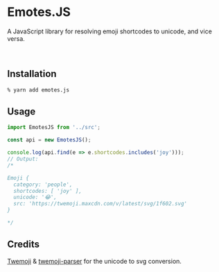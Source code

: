 # Emotes.JS
A JavaScript library for resolving emoji shortcodes to unicode, and vice versa.

<br>

## Installation
```bash
% yarn add emotes.js
```

## Usage

```ts
import EmotesJS from '../src';

const api = new EmotesJS();

console.log(api.find(e => e.shortcodes.includes('joy')));
// Output:
/*

Emoji {
  category: 'people',
  shortcodes: [ 'joy' ],
  unicode: '😂',
  src: 'https://twemoji.maxcdn.com/v/latest/svg/1f602.svg'
}

*/
```

## Credits
[Twemoji](https://twemoji.twitter.com) & [twemoji-parser](https://github.com/twitter/twemoji-parser) for the unicode to svg conversion.
